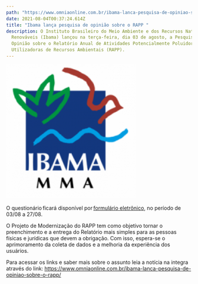 ```yaml
---
path: "https://www.omniaonline.com.br/ibama-lanca-pesquisa-de-opiniao-sobre-o-rapp/ "
date: 2021-08-04T00:37:24.614Z
title: "Ibama lança pesquisa de opinião sobre o RAPP "
description: O Instituto Brasileiro do Meio Ambiente e dos Recursos Naturais
  Renováveis (Ibama) lançou na terça-feira, dia 03 de agosto, a Pesquisa de
  Opinião sobre o Relatório Anual de Atividades Potencialmente Poluidoras e
  Utilizadoras de Recursos Ambientais (RAPP).
---
```

<!--StartFragment-->

![](../assets/ibama.png)

 O questionário ficará disponível por [formulário eletrônico](https://docs.google.com/forms/d/1LhwS468i27IGqO2ABV-zyYNfaWlUnpYFwWPCUwRGejE/viewform?edit_requested=true), no período de 03/08 a 27/08. 

O Projeto de Modernização do RAPP tem como objetivo tornar o preenchimento e a entrega do Relatório mais simples para as pessoas físicas e jurídicas que devem a obrigação. Com isso, espera-se o aprimoramento da coleta de dados e a melhoria da experiência dos usuários. 

Para acessar os links e saber mais sobre o assunto leia a notícia na integra através do link: <https://www.omniaonline.com.br/ibama-lanca-pesquisa-de-opiniao-sobre-o-rapp/> 

<!--EndFragment-->